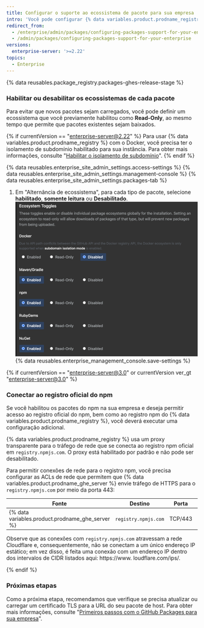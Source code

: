 ```yaml
---
title: Configurar o suporte ao ecossistema de pacote para sua empresa
intro: 'Você pode configurar {% data variables.product.prodname_registry %} para a sua empresa habilitando ou desabilitando globalmente os ecossistemas de pacotes individuais na sua empresa, incluindo Docker, RubyGems, npm, Apache Maven, Gradle ou NuGet. Conheça outros requisitos de configuração para dar suporte aos ecossistemas de pacote específicos.'
redirect_from:
  - /enterprise/admin/packages/configuring-packages-support-for-your-enterprise
  - /admin/packages/configuring-packages-support-for-your-enterprise
versions:
  enterprise-server: '>=2.22'
topics:
  - Enterprise
---
```


{% data reusables.package_registry.packages-ghes-release-stage %}

### Habilitar ou desabilitar os ecossistemas de cada pacote

Para evitar que novos pacotes sejam carregados, você pode definir um ecossistema que você previamente habilitou como **Read-Only**, ao mesmo tempo que permite que pacotes existentes sejam baixados.

{% if currentVersion == "enterprise-server@2.22" %}
Para usar
{% data variables.product.prodname_registry %} com o Docker, você precisa ter o isolamento de subdomínio habilitado para sua instância. Para obter mais informações, consulte "[Habilitar o isolamento de subdomínio](/enterprise/admin/configuration/enabling-subdomain-isolation)".
{% endif %}

{% data reusables.enterprise_site_admin_settings.access-settings %}
{% data reusables.enterprise_site_admin_settings.management-console %}
{% data reusables.enterprise_site_admin_settings.packages-tab %}
1. Em "Alternância de ecossistema", para cada tipo de pacote, selecione **habilitado**, **somente leitura** ou **Desabilitado**. ![Alternância de ecossistemas](/assets/images/enterprise/site-admin-settings/ecosystem-toggles.png)
{% data reusables.enterprise_management_console.save-settings %}

{% if currentVersion == "enterprise-server@3.0" or currentVersion ver_gt "enterprise-server@3.0" %}
### Conectar ao registro oficial do npm

Se você habilitou os pacotes do npm na sua empresa e deseja permitir acesso ao registro oficial do npm, bem como ao registro npm do {% data variables.product.prodname_registry %}, você deverá executar uma configuração adicional.

{% data variables.product.prodname_registry %} usa um proxy transparente para o tráfego de rede que se conecta ao registro npm oficial em `registry.npmjs.com`. O proxy está habilitado por padrão e não pode ser desabilitado.

Para permitir conexões de rede para o registro npm, você precisa configurar as ACLs de rede que permitem que {% data variables.product.prodname_ghe_server %} envie tráfego de HTTPS para o `registry.npmjs.com` por meio da porta 443:

| Fonte                                              | Destino              | Porta   | Tipo  |
| -------------------------------------------------- | -------------------- | ------- | ----- |
| {% data variables.product.prodname_ghe_server %} | `registry.npmjs.com` | TCP/443 | HTTPS |

Observe que as conexões com `registry.npmjs.com` atravessam a rede Cloudflare e, consequentemente, não se conectam a um único endereço IP estático; em vez disso, é feita uma conexão com um endereço IP dentro dos intervalos de CIDR listados aqui: https://www. loudflare.com/ips/.

{% endif %}

### Próximas etapas

Como a próxima etapa, recomendamos que verifique se precisa atualizar ou carregar um certificado TLS para a URL do seu pacote de host. Para obter mais informações, consulte "[Primeiros passos com o GitHub Packages para sua empresa](/admin/packages/getting-started-with-github-packages-for-your-enterprise)".
